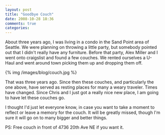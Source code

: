 ```yaml
---
layout: post
title: "Goodbye Couch"
date: 2008-10-28 18:36
comments: true
categories: 
---
```


About three years ago, I was living in a condo in the Sand Point area
of Seattle. We were planning on throwing a little party, but somebody
pointed out that I didn't really have any furniture. Before that party,
Alex Miller and I went onto craigslist and found a few couches. We rented
ourselves a U-Haul and went around town picking them up and dropping
them off.

{% img /images/blog/couch.jpg %}

That was three years ago. Since then these couches, and particularly
the one above, have served as resting places for many a weary traveler.
Times have changed. Since Chris and I just got a really nice new place,
I am going to have let these couches go.

I thought I'd just let everyone know, in case you want to take a moment
to reflect or leave a memory for the couch. It will be greatly missed,
though I'm sure it will go on to many bigger and better things.

PS: Free couch in front of 4736 20th Ave NE if you want it.
